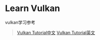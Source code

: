 # Learn Vulkan

vulkan学习参考

> [Vulkan Tutorial中文](https://github.com/fangcun010/VulkanTutorialCN)
> [Vulkan Tutorial英文](https://vulkan-tutorial.com/Introduction)

